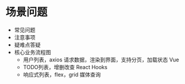 # 场景问题

- 常见问题
- 注意事项
- 疑难点答疑
- 核心业务流程图
  - 用户列表，axios 请求数据，渲染到界面，支持分页，加载状态 Vue
  - TODO列表，增删改查 React Hooks
  - 响应式列表，flex，grid 媒体查询
